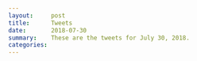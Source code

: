 ```yaml
---
layout:     post
title:      Tweets
date:       2018-07-30
summary:    These are the tweets for July 30, 2018.
categories:
---
```


